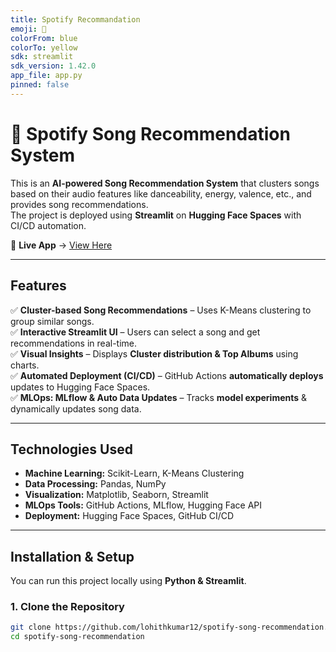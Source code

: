 ```yaml
---
title: Spotify Recommandation
emoji: 🐨
colorFrom: blue
colorTo: yellow
sdk: streamlit
sdk_version: 1.42.0
app_file: app.py
pinned: false
---
```

# 🎵 Spotify Song Recommendation System

This is an **AI-powered Song Recommendation System** that clusters songs based on their audio features like danceability, energy, valence, etc., and provides song recommendations.  
The project is deployed using **Streamlit** on **Hugging Face Spaces** with CI/CD automation.

🔗 **Live App** → [View Here](https://huggingface.co/spaces/lohithkumar01/spotify-song-recommendation)  

---

## Features
✅ **Cluster-based Song Recommendations** – Uses K-Means clustering to group similar songs.  
✅ **Interactive Streamlit UI** – Users can select a song and get recommendations in real-time.  
✅ **Visual Insights** – Displays **Cluster distribution & Top Albums** using charts.  
✅ **Automated Deployment (CI/CD)** – GitHub Actions **automatically deploys** updates to Hugging Face Spaces.  
✅ **MLOps: MLflow & Auto Data Updates** – Tracks **model experiments** & dynamically updates song data.

---

## **Technologies Used**
- **Machine Learning:** Scikit-Learn, K-Means Clustering
- **Data Processing:** Pandas, NumPy
- **Visualization:** Matplotlib, Seaborn, Streamlit
- **MLOps Tools:** GitHub Actions, MLflow, Hugging Face API
- **Deployment:** Hugging Face Spaces, GitHub CI/CD

---

## **Installation & Setup**
You can run this project locally using **Python & Streamlit**.

### 1. **Clone the Repository**
```bash
git clone https://github.com/lohithkumar12/spotify-song-recommendation.git
cd spotify-song-recommendation
